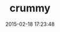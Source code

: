 ---
layout: post
title:  "crummy"
repo:   "zachinglis/crummy"
date:   2015-02-18 17:23:48
gemurl: http://github.com/zachinglis/crummy
---